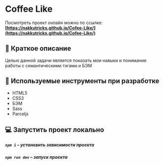 # Coffee Like

Посмотреть проект онлайн можно по ссылке: **[https://nakkutricks.github.io/Cofee-Like/](https://nakkutricks.github.io/Cofee-Like/)**

## 📃 Краткое описание
Целью данной задачи является показать мои навыки и понимание работы с семантическими тэгами и БЭМ

## 🧰 Используемые инструменты при разработке

- HTML5
- CSS3
- БЭМ
- Sass
- Parceljs

## 💻 Запустить проект локально

##### `npm i` – установить зависимости проекта

##### `npm run dev` – запуск проекта
